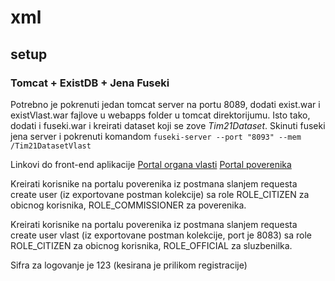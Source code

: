 # xml

## setup
### Tomcat + ExistDB + Jena Fuseki
Potrebno je pokrenuti jedan tomcat server na portu 8089, dodati exist.war i existVlast.war fajlove u webapps folder u tomcat direktorijumu.
Isto tako, dodati i fuseki.war i kreirati dataset koji se zove *Tim21Dataset*.
Skinuti fuseki jena server i pokrenuti komandom `fuseki-server --port "8093" --mem /Tim21DatasetVlast`

Linkovi do front-end aplikacije
[Portal organa vlasti](https://github.com/dovlaper/xml-fe-react-offical-)
[Portal poverenika](https://github.com/dovlaper/xml-fe-react)


Kreirati korisnike na portalu poverenika iz postmana slanjem requesta create user (iz exportovane postman kolekcije) sa role ROLE_CITIZEN za obicnog korisnika, ROLE_COMMISSIONER za poverenika.


Kreirati korisnike na portalu poverenika iz postmana slanjem requesta create user vlast (iz exportovane postman kolekcije, port je 8083) sa role ROLE_CITIZEN za obicnog korisnika, ROLE_OFFICIAL za sluzbenilka.

Sifra za logovanje je 123 (kesirana je prilikom registracije)
